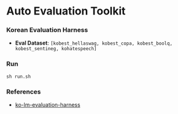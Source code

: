 # Auto Evaluation Toolkit

### Korean Evaluation Harness 

* **Eval Dataset**: ```[kobest_hellaswag, kobest_copa, kobest_boolq, kobest_sentineg, kohatespeech]```


### Run

```
sh run.sh
```


### References
* [ko-lm-evaluation-harness](https://github.com/Beomi/ko-lm-evaluation-harness/tree/main)